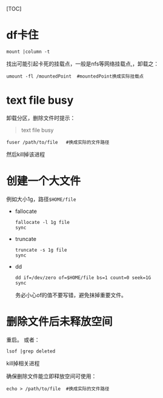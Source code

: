 [TOC]

# df卡住

```shell
mount |column -t
```
找出可能引起卡死的挂载点，一般是nfs等网络挂载点,，卸载之：
```shell
umount -fl /mountedPoint  #mountedPoint换成实际挂载点
```

# text file busy

卸载分区，删除文件时提示：

>text file busy
```shell
fuser /path/to/file   #换成实际的文件路径
```
然后kill掉该进程

# 创建一个大文件
例如大小1g，路径`$HOME/file`

- fallocate

  ```shell
  fallocate -l 1g file
  sync
  ```

- truncate

  ```shell
  truncate -s 1g file
  sync
  ```

- dd

  ```shell
  dd if=/dev/zero of=$HOME/file bs=1 count=0 seek=1G
  sync
  ```

  务必小心of的值不要写错，避免抹掉重要文件。

# 删除文件后未释放空间
重启。
或者：
```shell
lsof |grep deleted
```
kill掉相关进程

确保删除文件能立即释放空间可使用：
```shell
echo > /path/to/file  #换成实际的文件路径
```
